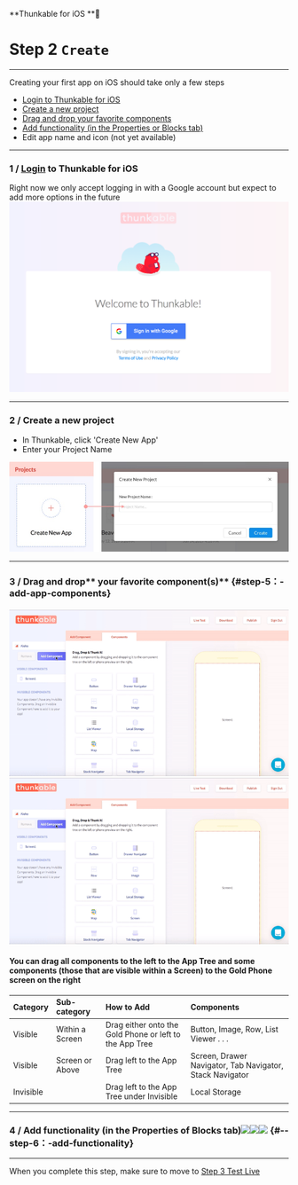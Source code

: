 **Thunkable for iOS **

# Step 2 `Create`

---

Creating your first app on iOS should take only a few steps

* [Login to Thunkable for iOS](#1--login-to-thunkable-for-ios)
* [Create a new project](#2--create-a-new-project)
* [Drag and drop your favorite components](#step-5：-add-app-components)
* [Add functionality \(in the Properties or Blocks tab\)](#--step-6：-add-functionality)
* Edit app name and icon \(not yet available\)

---

### 1 / [Login](https://ios.thunkable.com) to Thunkable for iOS

Right now we only accept logging in with a Google account but expect to add more options in the future[![](/assets/login-ios.png)](https://ios.thunkable.com)

---

### 2 / Create a new project

* In Thunkable, click 'Create New App'
* Enter your Project Name

![](/assets/new-project-ios.png)

---

### 3 / Drag and drop** your favorite component\(s\)** {#step-5：-add-app-components}

#### ![](/assets/ios/drag-drop.gif)![](/assets/ios-drag-drop.gif)

#### **You can drag all components to the left to the App Tree and some components \(those that are visible within a Screen\) to the Gold Phone screen on the right**

| Category | Sub-category | How to Add | Components |
| :--- | :--- | :--- | :--- |
| Visible | Within a Screen | Drag either onto the Gold Phone or left to the App Tree | Button, Image, Row, List Viewer . . . |
| Visible | Screen or Above | Drag left to the App Tree | Screen, Drawer Navigator, Tab Navigator, Stack Navigator |
| Invisible |  | Drag left to the App Tree under Invisible | Local Storage |

---

### 4 / **Add functionality \(in the Properties of Blocks tab\)**![](/assets/create-fig-1.png)![](/assets/create-fig-2.png)![](/assets/create-fig-3.png) {#--step-6：-add-functionality}

---

When you complete this step, make sure to move to [Step 3 Test Live](/ios/live-test.md)

